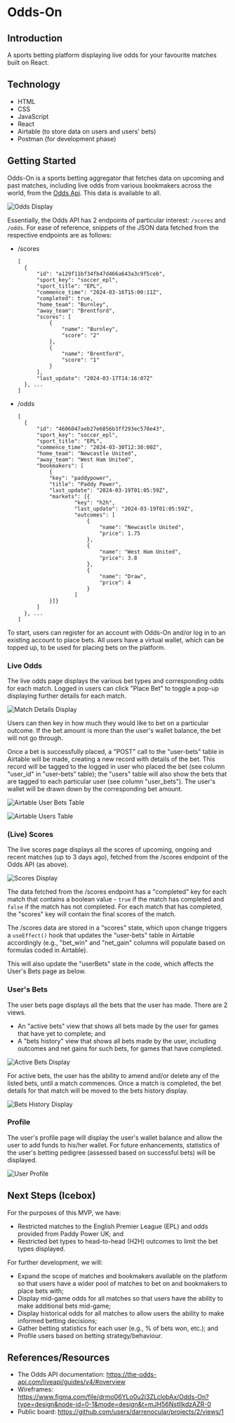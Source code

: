# Odds-On

## Introduction

A sports betting platform displaying live odds for your favourite matches built on React.

## Technology

- HTML
- CSS
- JavaScript
- React
- Airtable (to store data on users and users' bets)
- Postman (for development phase)

## Getting Started

Odds-On is a sports betting aggregator that fetches data on upcoming and past matches, including live odds from various bookmakers across the world, from the [Odds Api](https://the-odds-api.com/). This data is available to all.

![Odds Display](./public/assets/screenshots/odds-display.png)

Essentially, the Odds API has 2 endpoints of particular interest: `/scores` and `/odds`. For ease of reference, snippets of the JSON data fetched from the respective endpoints are as follows:

- /scores

  ```
  [
    {
        "id": "a129f11bf34fb47d466a643a3c9f5ceb",
        "sport_key": "soccer_epl",
        "sport_title": "EPL",
        "commence_time": "2024-03-16T15:00:11Z",
        "completed": true,
        "home_team": "Burnley",
        "away_team": "Brentford",
        "scores": [
            {
                "name": "Burnley",
                "score": "2"
            },
            {
                "name": "Brentford",
                "score": "1"
            }
        ],
        "last_update": "2024-03-17T14:16:07Z"
    }, ...
  ]
  ```

- /odds

  ```
  [
    {
        "id": "4606047aeb27e6856b3ff293ec578e43",
        "sport_key": "soccer_epl",
        "sport_title": "EPL",
        "commence_time": "2024-03-30T12:30:00Z",
        "home_team": "Newcastle United",
        "away_team": "West Ham United",
        "bookmakers": [
            {
            "key": "paddypower",
            "title": "Paddy Power",
            "last_update": "2024-03-19T01:05:59Z",
            "markets": [{
                    "key": "h2h",
                    "last_update": "2024-03-19T01:05:59Z",
                    "outcomes": [
                        {
                            "name": "Newcastle United",
                            "price": 1.75
                        },
                        {
                            "name": "West Ham United",
                            "price": 3.8
                        },
                        {
                            "name": "Draw",
                            "price": 4
                        }
                    ]
            }]}
        ]
    }, ...
  ]
  ```

To start, users can register for an account with Odds-On and/or log in to an existing account to place bets. All users have a virtual wallet, which can be topped up, to be used for placing bets on the platform.

### Live Odds

The live odds page displays the various bet types and corresponding odds for each match. Logged in users can click "Place Bet" to toggle a pop-up displaying further details for each match.

![Match Details Display](./public/assets/screenshots/match-details-modal.png)

Users can then key in how much they would like to bet on a particular outcome. If the bet amount is more than the user's wallet balance, the bet will not go through.

Once a bet is successfully placed, a "POST" call to the "user-bets" table in Airtable will be made, creating a new record with details of the bet. This record will be tagged to the logged in user who placed the bet (see column "user_id" in "user-bets" table); the "users" table will also show the bets that are tagged to each particular user (see column "user_bets"). The user's wallet will be drawn down by the corresponding bet amount.

![Airtable User Bets Table](./public/assets/screenshots/airtable-user-bets-table.png)

![Airtable Users Table](./public/assets/screenshots/airtable-users-table.png)

### (Live) Scores

The live scores page displays all the scores of upcoming, ongoing and recent matches (up to 3 days ago), fetched from the /scores endpoint of the Odds API (as above).

![Scores Display](./public/assets/screenshots/scores-display.png)

The data fetched from the /scores endpoint has a "completed" key for each match that contains a boolean value - `true` if the match has completed and `false` if the match has not completed. For each match that has completed, the "scores" key will contain the final scores of the match.

The /scores data are stored in a "scores" state, which upon change triggers a `useEffect()` hook that updates the "user-bets" table in Airtable accordingly (e.g., "bet_win" and "net_gain" columns will populate based on formulas coded in Airtable).

This will also update the "userBets" state in the code, which affects the User's Bets page as below.

### User's Bets

The user bets page displays all the bets that the user has made. There are 2 views.

- An "active bets" view that shows all bets made by the user for games that have yet to complete; and
- A "bets history" view that shows all bets made by the user, including outcomes and net gains for such bets, for games that have completed.

![Active Bets Display](./public/assets/screenshots/active-bets-display.png)

For active bets, the user has the ability to amend and/or delete any of the listed bets, until a match commences. Once a match is completed, the bet details for that match will be moved to the bets history display.

![Bets History Display](./public/assets/screenshots/bets-history-display.png)

### Profile

The user's profile page will display the user's wallet balance and allow the user to add funds to his/her wallet. For future enhancements, statistics of the user's betting pedigree (assessed based on successful bets) will be displayed.

![User Profile](./public/assets/screenshots/user-profile.png)

## Next Steps (Icebox)

For the purposes of this MVP, we have:

- Restricted matches to the English Premier League (EPL) and odds provided from Paddy Power UK; and
- Restricted bet types to head-to-head (H2H) outcomes to limit the bet types displayed.

For further development, we will:

- Expand the scope of matches and bookmakers available on the platform so that users have a wider pool of matches to bet on and bookmakers to place bets with;
- Display mid-game odds for all matches so that users have the ability to make additional bets mid-game;
- Display historical odds for all matches to allow users the ability to make informed betting decisions;
- Gather betting statistics for each user (e.g., % of bets won, etc.); and
- Profile users based on betting strategy/behaviour.

## References/Resources

- The Odds API documentation: https://the-odds-api.com/liveapi/guides/v4/#overview
- Wireframes: https://www.figma.com/file/drmo06YLo0u2j3ZLclobAx/Odds-On?type=design&node-id=0-1&mode=design&t=mJH56NstIlkdzAZR-0
- Public board: https://github.com/users/darrenocular/projects/2/views/1
